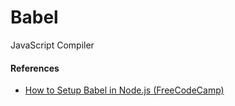 # Babel
JavaScript Compiler

#### References
- [How to Setup Babel in Node.js (FreeCodeCamp)](https://www.freecodecamp.org/news/setup-babel-in-nodejs/)